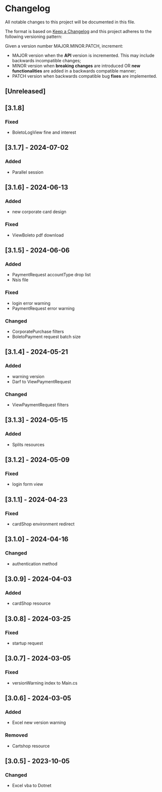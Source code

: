 # Changelog

All notable changes to this project will be documented in this file.

The format is based on [Keep a Changelog](https://keepachangelog.com/en/1.0.0/)
and this project adheres to the following versioning pattern:

Given a version number MAJOR.MINOR.PATCH, increment:

- MAJOR version when the **API** version is incremented. This may include backwards incompatible changes;
- MINOR version when **breaking changes** are introduced OR **new functionalities** are added in a backwards compatible manner;
- PATCH version when backwards compatible bug **fixes** are implemented.

## [Unreleased]

## [3.1.8]
### Fixed
- BoletoLogView fine and interest

## [3.1.7] - 2024-07-02
### Added
- Parallel session

## [3.1.6] - 2024-06-13
### Added
- new corporate card design
### Fixed
- ViewBoleto pdf download

## [3.1.5] - 2024-06-06
### Added
- PaymentRequest accountType drop list
- Nsis file
### Fixed
- login error warning
- PaymentRequest error warning
### Changed
- CorporatePurchase filters
- BoletoPayment request batch size

## [3.1.4] - 2024-05-21
### Added
- warning version
- Darf to ViewPaymentRequest
### Changed
- ViewPaymentRequest filters

## [3.1.3] - 2024-05-15
### Added
- Splits resources

## [3.1.2] - 2024-05-09
### Fixed
- login form view

## [3.1.1] - 2024-04-23
### Fixed
- cardShop environment redirect

## [3.1.0] - 2024-04-16
### Changed
- authentication method

## [3.0.9] - 2024-04-03
### Added
- cardShop resource

## [3.0.8] - 2024-03-25
### Fixed
- startup request

## [3.0.7] - 2024-03-05
### Fixed
- versionWarning index to Main.cs

## [3.0.6] - 2024-03-05
### Added
- Excel new version warning

### Removed
- Cartshop resource

## [3.0.5] - 2023-10-05
### Changed
- Excel vba to Dotnet